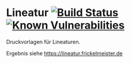 # Lineatur [![Build Status](https://travis-ci.org/admiralsmaster/lineatur.svg?branch=master)](https://travis-ci.org/admiralsmaster/lineatur) [![Known Vulnerabilities](https://snyk.io/test/github/admiralsmaster/lineatur/badge.svg?targetFile=pom.xml)](https://snyk.io/test/github/admiralsmaster/lineatur?targetFile=pom.xml)

Druckvorlagen für Lineaturen.

Ergebnis siehe https://lineatur.frickelmeister.de
